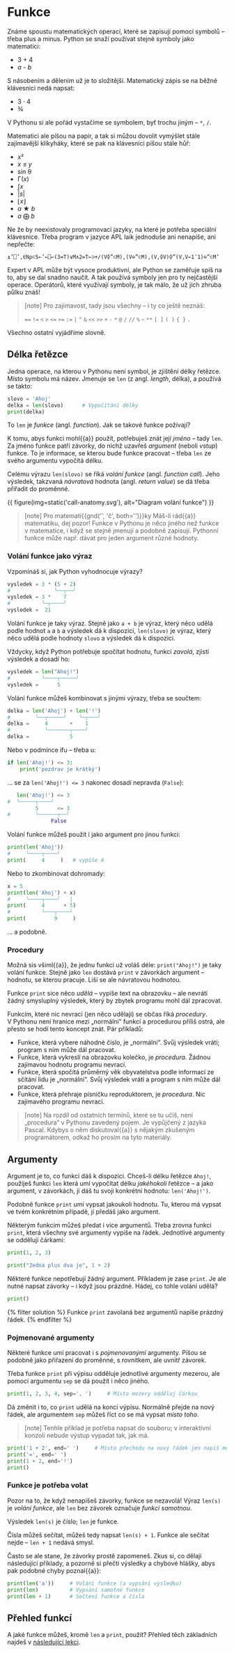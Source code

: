 # Funkce

Známe spoustu matematických operací, které se zapisují pomocí symbolů – třeba
plus a minus.
Python se snaží používat stejné symboly jako matematici:

* 3 + 4
* <var>a</var> - <var>b</var>

S násobením a dělením už je to složitější.
Matematický zápis se na běžné klávesnici nedá napsat:

* 3 · 4
* ¾

V Pythonu si ale pořád vystačíme se symbolem, byť trochu jiným – `*`, `/`.

Matematici ale píšou na papír, a tak si můžou dovolit vymýšlet stále
zajímavější klikyháky, které se pak na klávesnici píšou stále hůř:

* <var>x</var>²
* <var>x</var> ≤ <var>y</var>
* sin θ
* Γ(<var>x</var>)
* ∫<var>x</var>
* |<var>s</var>|
* ⌊<var>x</var>⌋
* <var>a</var> ★ <var>b</var>
* <var>a</var> ⨁ <var>b</var>

Ne že by neexistovaly programovací jazyky,
na které je potřeba speciální klávesnice.
Třeba program v jazyce APL laik jednoduše ani nenapíše, ani nepřečte:

<!--z http://catpad.net/michael/apl/ -->
```plain
⍎’⎕’,∈Nρ⊂S←’←⎕←(3=T)∨M∧2=T←⊃+/(V⌽”⊂M),(V⊖”⊂M),(V,⌽V)⌽”(V,V←1¯1)⊖”⊂M’
```

Expert v APL může být vysoce produktivní, ale Python se zaměřuje spíš na to,
aby se dal snadno naučit.
A tak používá symboly jen pro ty nejčastější operace.
Operátorů, které využívají symboly, je tak málo, že už jich zhruba půlku znáš!

> [note]
> Pro zajímavost, tady jsou všechny – i ty co ještě neznáš:
>
> <div>
>     <code>==</code> <code>!=</code>
>     <code>&lt;</code> <code>&gt;</code>
>     <code>&lt;=</code> <code>&gt;=</code>
>     <code class="text-muted">:=</code>
>     <code class="text-muted">|</code> <code class="text-muted">^</code>
>     <code class="text-muted">&amp;</code>
>     <code class="text-muted">&lt;&lt;</code> <code class="text-muted">&gt;&gt;</code>
>     <code>+</code> <code>-</code>
>     <code>*</code> <code class="text-muted">@</code> <code>/</code>
>     <code>//</code> <code>%</code>
>     <code class="text-muted">~</code>
>     <code>**</code>
>     <code class="text-muted">[ ]</code> <code class="text-muted">( )</code>
>     <code class="text-muted">{ }</code>
>     <code class="text-muted">.</code>
> </div>

Všechno ostatní vyjádříme slovně.


## Délka řetězce

Jedna operace, na kterou v Pythonu není symbol, je zjištění délky řetězce.
Místo symbolu má název.
Jmenuje se `len` (z angl. *length*, délka), a používá se takto:

```python
slovo = 'Ahoj'
delka = len(slovo)      # Vypočítání délky
print(delka)
```

To `len` je *funkce* (angl. *function*).
Jak se takové funkce požívají?

K tomu, abys funkci mohl{{a}} použít, potřebuješ znát její
*jméno* – tady `len`.
Za jméno funkce patří závorky,
do nichž uzavřeš *argument* (neboli *vstup*) funkce.
To je informace, se kterou bude funkce
pracovat – třeba `len` ze svého argumentu vypočítá délku.

Celému výrazu `len(slovo)` se říká *volání funkce* (angl. *function call*).
Jeho výsledek, takzvaná *návratová* hodnota
(angl. *return value*) se dá třeba přiřadit do proměnné.

{{ figure(img=static('call-anatomy.svg'), alt="Diagram volání funkce") }}

> [note] Pro matemati{{gnd('', 'č', both='')}}ky
> Máš-li rád{{a}} matematiku, dej pozor!
> Funkce v Pythonu je něco jiného než funkce v matematice,
> i když se stejně jmenují a podobně zapisují.
> Pythonní funkce může např. dávat pro jeden argument různé hodnoty.


### Volání funkce jako výraz

Vzpomínáš si, jak Python vyhodnocuje výrazy?

```python
vysledek = 3 * (5 + 2)
#              ╰──┬──╯
vysledek = 3 *    7
#          ╰─┬────╯
vysledek =  21
```

Volání funkce je taky výraz.
Stejně jako `a + b` je výraz, který něco udělá podle hodnot `a` a `b`
a výsledek dá k dispozici, `len(slovo)` je výraz, který něco udělá
podle hodnoty `slovo` a výsledek dá k dispozici.

Vždycky, když Python potřebuje spočítat hodnotu, funkci *zavolá*,
zjistí výsledek a dosadí ho:

```python
vysledek = len("Ahoj!")
#          ╰────┬─────╯
vysledek =      5
```

Volání funkce můžeš kombinovat s jinými výrazy, třeba se součtem:

```python
delka = len('Ahoj') + len('!')
#        ╰──┬─────╯    ╰─┬───╯
delka =     4       +    1
#           ╰───────┬────╯
delka =             5
```

Nebo v podmínce ifu – třeba u:

```python
if len('Ahoj!') <= 3:
    print('pozdrav je krátký')
```

… se za `len('Ahoj!') <= 3` nakonec dosadí nepravda (`False`):

```python
   len('Ahoj!') <= 3
#  ╰─────┬────╯
         5      <= 3
#        ╰──────┬──╯
              False
```

Volání funkce můžeš použít i jako argument pro jinou funkci:

```python
print(len('Ahoj'))
#     ╰────┬────╯
print(     4     )   # vypíše 4
```

Nebo to zkombinovat dohromady:

```python
x = 5
print(len('Ahoj') + x)
#     ╰────┬────╯   |
print(     4      + 5)
#          ╰───┬────╯
print(         9     )
```

… a podobně.


### Procedury

Možná sis všiml{{a}}, že jednu funkci už voláš déle: `print("Ahoj!")`
je taky volání funkce.
Stejně jako `len` dostává `print` v závorkách argument – hodnotu, se
kterou pracuje.
Liší se ale návratovou hodnotou.

Funkce `print` sice něco *udělá* – vypíše text
na obrazovku – ale nevrátí žádný smysluplný výsledek, který by zbytek programu
mohl dál zpracovat.

Funkcím, které nic nevrací (jen něco udělají) se občas říká *procedury*.
V Pythonu není hranice mezi „normální“ funkcí a procedurou příliš ostrá,
ale přesto se hodí tento koncept znát.
Pár příkladů:

* Funkce, která vybere náhodné číslo, je „normální“.
  Svůj výsledek vrátí; program s ním může dál pracovat.
* Funkce, která vykreslí na obrazovku kolečko, je *procedura*.
  Žádnou zajímavou hodnotu programu nevrací.
* Funkce, která spočítá průměrný věk obyvatelstva podle informací ze sčítání
  lidu je „normální“. Svůj výsledek vrátí a program s ním může dál pracovat.
* Funkce, která přehraje písničku reproduktorem, je *procedura*.
  Nic zajímavého programu nevrací.

> [note]
> Na rozdíl od ostatních termínů, které se tu učíš, není
> „procedura“ v Pythonu zavedený pojem.
> Je vypůjčený z jazyka Pascal.
> Kdybys o něm diskutoval{{a}} s nějakým zkušeným programátorem,
> odkaž ho prosím na tyto materiály.


## Argumenty

Argument je to, co funkci dáš k dispozici.
Chceš-li délku řetězce `Ahoj!`, použiješ funkci `len` která umí vypočítat
délku *jakéhokoli* řetězce – a jako argument, v závorkách, jí dáš tu svoji
konkrétní hodnotu: `len('Ahoj!')`.

Podobně funkce `print` umí vypsat jakoukoli hodnotu.
Tu, kterou má vypsat ve tvém konkrétním případě, jí předáš jako argument.

Některým funkcím můžeš předat i více argumentů.
Třeba zrovna funkci `print`, která všechny své argumenty vypíše na řádek.
Jednotlivé argumenty se oddělují čárkami:

```python
print(1, 2, 3)
```

```python
print("Jedna plus dva je", 1 + 2)
```

Některé funkce nepotřebují žádný argument.
Příkladem je zase `print`.
Je ale nutné napsat závorky – i když jsou prázdné.
Hádej, co tohle volání udělá?

```python
print()
```

{% filter solution %}
Funkce `print` zavolaná bez argumentů napíše prázdný řádek.
{% endfilter %}


### Pojmenované argumenty

Některé funkce umí pracovat i s *pojmenovanými* argumenty.
Píšou se podobně jako přiřazení do proměnné,
s rovnítkem, ale uvnitř závorek.

Třeba funkce `print` při výpisu odděluje jednotlivé argumenty mezerou,
ale pomocí argumentu `sep` se dá použít i něco jiného.

```python
print(1, 2, 3, 4, sep=', ')     # Místo mezery odděluj čárkou
```

Dá změnit i to, co `print` udělá na konci výpisu.
Normálně přejde na nový řádek, ale argumentem `sep` můžeš říct co se má vypsat 
*místo toho*.

> [note]
> Tenhle příklad je potřeba napsat do souboru; v interaktivní konzoli
> nebude výstup vypadat tak, jak má.

```python
print('1 + 2', end=' ')     # Místo přechodu na nový řádek jen napiš mezeru
print('=', end=' ')
print(1 + 2, end='!')
print()
```


### Funkce je potřeba volat

Pozor na to, že když nenapíšeš závorky, funkce se nezavolá!
Výraz `len(s)` je *volání funkce*, ale `len` bez závorek označuje
*funkci samotnou*.

Výsledek `len(s)` je číslo; `len` je funkce.

Čísla můžeš sečítat, můžeš tedy napsat `len(s) + 1`.
Funkce ale sečítat nejde – `len + 1` nedává smysl.

Často se ale stane, že závorky prostě zapomeneš.
Zkus si, co dělají následující příklady, a pozorně si přečti výsledky
a chybové hlášky, abys pak podobné chyby poznal{{a}}:

```python
print(len('a'))     # Volání funkce (a vypsání výsledku)
print(len)          # Vypsání samotné funkce
print(len + 1)      # Sečtení funkce a čísla
```

## Přehled funkcí

A jaké funkce můžeš, kromě `len` a `print`, použít?
Přehled těch základních najdeš v [následující lekci](../basic-functions).

